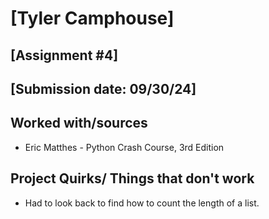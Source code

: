 # [Tyler Camphouse]
## [Assignment #4]
## [Submission date: 09/30/24]
## Worked with/sources 
* Eric Matthes - Python Crash Course, 3rd Edition
## Project Quirks/ Things that don't work
* Had to look back to find how to count the length of a list.